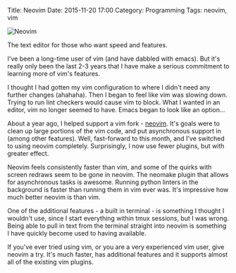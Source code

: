 Title: Neovim
Date: 2015-11-20 17:00
Category: Programming
Tags: neovim, vim

![Neovim]({filename}/images/logo.png)

The text editor for those who want speed and features.

I've been a long-time user of vim (and have dabbled with emacs). But it's really only been the last 2-3 years that I have make a serious commitment to learning more of vim's features.

I thought I had gotten my vim configuration to where I didn't need any further changes (ahahaha). Then I began to feel like vim was slowing down. Trying to run lint checkers would cause vim to block. What I wanted in an editor, vim no longer seemed to have. Emacs began to look like an option...

About a year ago, I helped support a vim fork - [neovim](https://neovim.io/). It's goals were to clean up large portions of the vim code, and put asynchronous support in (among other features). Well, fast-forward to this month, and I've switched to using neovim completely. Surprisingly, I now use fewer plugins, but with greater effect.

Neovim feels consistently faster than vim, and some of the quirks with screen redraws seem to be gone in neovim. The neomake plugin that allows for asynchronous tasks is awesome. Running python linters in the background is faster than running them in vim ever was. It's impressive how much better neovim is than vim.

One of the additional features - a built in terminal - is something I thought I wouldn't use, since I start everything within tmux sessions, but I was wrong. Being able to pull in text from the terminal straight into neovim is something I have quickly become used to having available.

If you've ever tried using vim, or you are a very experienced vim user, give neovim a try. It's much faster, has additional features and it supports almost all of the existing vim plugins.
